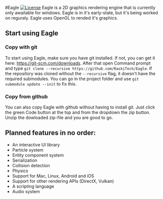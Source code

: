 #Eagle [![License](https://img.shields.io/github/license/RaskiTech/Eagle.svg)](https://github.com/RaskiTech/Eagle/blob/master/LICENSE)
Eagle is a 2D graphics rendering engine that is currently only awailable for windows. Eagle is in it's early-state, but it's being worked on reguraly. Eagle uses OpenGL to rended it's graphics.

## Start using Eagle
### Copy with git
To start using Eagle, make sure you have git installed. If not, you can get it here: https://git-scm.com/downloads.
After that open Command prompt and type `git clone --recursive https://github.com/RaskiTech/Eagle`.
If the repository was cloned without the `--recursive` flag, it doesn't have the required submodules. You can go in the project folder and use `git submodule update --init` to fix this.

### Copy from github
You can also copy Eagle with github without having to install git. Just click the green Code button at the top and from the dropdown the zip button. Unzip the dowloaded zip-file and you are good to go.


## Planned features in no order:
- An interactive UI library
- Particle system
- Entity component system
- Serialization
- Collision detection
- Physics
- Support for Mac, Linux, Android and iOS
- Support for other rendering APIs (DirectX, Vulkan)
- A scripting language
- Audio system